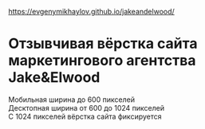 https://evgenymikhaylov.github.io/jakeandelwood/
# Отзывчивая вёрстка сайта маркетингового агентства Jake&Elwood
Мобильная ширина до 600 пикселей  
Десктопная ширина от 600 до 1024 пикселей  
С 1024 пикселей вёрстка сайта фиксируется
